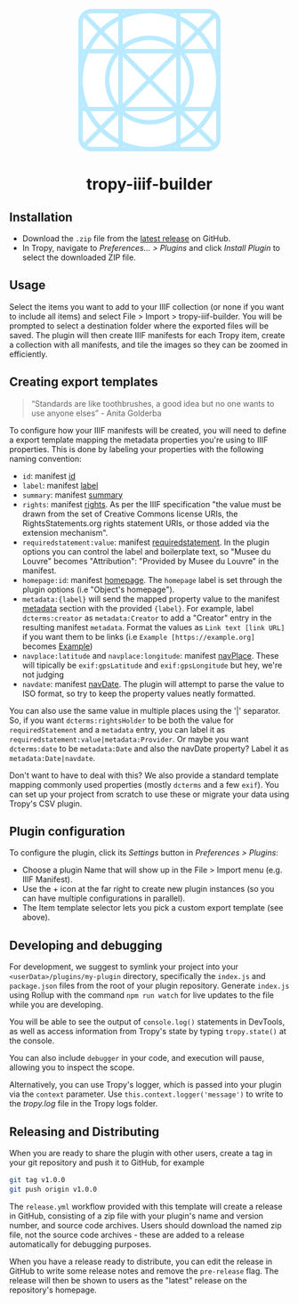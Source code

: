 <p align="center"><img src="icon.svg"></p>

<h1 align="center">tropy-iiif-builder</h1>

## Installation

- Download the `.zip` file from the [latest
  release](https://github.com/tropy/tropy-plugin-example/releases/latest) on
  GitHub.
- In Tropy, navigate to _Preferences… > Plugins_ and click _Install
  Plugin_ to select the downloaded ZIP file.

## Usage

Select the items you want to add to your IIIF collection (or none if you want 
to include all items) and select File > Import > tropy-iiif-builder.
You will be prompted to select a destination folder where the exported files will be saved. The plugin will then create IIIF manifests for each Tropy item, create a collection with all manifests, and tile the images so they can be zoomed in efficiently.

## Creating export templates

>“Standards are like toothbrushes, a good idea but no one wants to use anyone elses” - Anita Golderba

To configure how your IIIF manifests will be created, you will need to define a export template mapping the metadata properties you're using to IIIF properties. This is done by labeling your properties with the following naming convention:

- `id`: manifest [id](https://iiif.io/api/presentation/3.0/#id)
- `label`: manifest [label](https://iiif.io/api/presentation/3.0/#)
- `summary`: manifest [summary](https://iiif.io/api/presentation/3.0/#)
- `rights`: manifest [rights](https://iiif.io/api/presentation/3.0/#rights). As per the IIIF specification "the value must be drawn from the set of Creative Commons license URIs, the RightsStatements.org rights statement URIs, or those added via the extension mechanism".
- `requiredstatement:value`: manifest [requiredstatement](https://iiif.io/api/presentation/3.0/#requiredStatement). In the plugin options you can control the label and boilerplate text, so "Musee du Louvre" becomes "Attribution": "Provided by Musee du Louvre" in the manifest.
- `homepage:id`: manifest [homepage](https://iiif.io/api/presentation/3.0/#homepage). The `homepage` label is set through the plugin options (i.e "Object's homepage").
- `metadata:{label}` will send the mapped property value to the manifest [metadata](https://iiif.io/api/presentation/3.0/#metadata) section with the provided `{label}`. For example, label `dcterms:creator` as `metadata:Creator` to add a "Creator" entry in the resulting manifest `metadata`. Format the values as `Link text [link URL]` if you want them to be links (i.e `Example [https://example.org]` becomes [Example](example.org))
- `navplace:latitude` and `navplace:longitude`: manifest [navPlace](https://iiif.io/api/extension/navplace/). These will tipically be `exif:gpsLatitude` and `exif:gpsLongitude` but hey, we're not judging
- `navdate`: manifest [navDate](https://iiif.io/api/presentation/3.0/#navdate). The plugin will attempt to parse the value to ISO format, so try to keep the property values neatly formatted.

You can also use the same value in multiple places using the '|' separator. So, if you want `dcterms:rightsHolder` to be both the value for `requiredStatement` and a `metadata` entry, you can label it as `requiredstatement:value|metadata:Provider`. Or maybe you want `dcterms:date` to be `metadata:Date` and also the navDate property? Label it as `metadata:Date|navdate`.

Don't want to have to deal with this? We also provide a standard template mapping commonly used properties (mostly `dcterms` and a few `exif`). You can set up your project from scratch to use these or migrate your data using Tropy's CSV plugin.

## Plugin configuration

To configure the plugin, click its _Settings_ button in _Preferences > Plugins_:

 - Choose a plugin Name that will show up in the File > Import menu (e.g. IIIF Manifest).
 - Use the + icon at the far right to create new plugin instances (so you can have multiple configurations in parallel).
 - The Item template selector lets you pick a custom export template (see above).

## Developing and debugging

For development, we suggest to symlink your project into your
`<userData>/plugins/my-plugin` directory, specifically the `index.js` and
`package.json` files from the root of your plugin repository. Generate
`index.js` using Rollup with the command `npm run watch` for live updates to
the file while you are developing.

You will be able to see the output of `console.log()` statements in DevTools,
as well as access information from Tropy's state by typing `tropy.state()` at
the console.

You can also include `debugger` in your code, and execution will pause,
allowing you to inspect the scope.

Alternatively, you can use Tropy's logger, which is passed into your plugin via
the `context` parameter. Use `this.context.logger('message')` to write to the
_tropy.log_ file in the Tropy logs folder.

## Releasing and Distributing

When you are ready to share the plugin with other users, create a tag in your
git repository and push it to GitHub, for example

```sh
git tag v1.0.0
git push origin v1.0.0
```

The `release.yml` workflow provided with this template will create a release in
GitHub, consisting of a zip file with your plugin's name and version number,
and source code archives. Users should download the named zip file, not the
source code archives - these are added to a release automatically for debugging
purposes.

When you have a release ready to distribute, you can edit the release in GitHub
to write some release notes and remove the `pre-release` flag. The release will
then be shown to users as the "latest" release on the repository's homepage.
